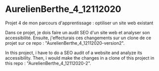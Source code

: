 # AurelienBerthe_4_12112020
Projet 4 de mon parcours d'apprentissage : optiliser un site web existant

Dans ce projet, je dois faire un audit SEO d'un site web et analyser son accessibilité. Ensuite, j'effecturais ces changements sur un clone de ce projet sur ce repo : "AurelienBerthe_4_12112020-version2".

In this project, i have to do a SEO audit of a website and analyze its accessibility.
Then, i would make the changes in a clone of this project in this repo : "AurelienBerthe_4_12112020-2".
